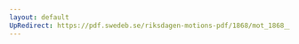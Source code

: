 ```yaml
---
layout: default
UpRedirect: https://pdf.swedeb.se/riksdagen-motions-pdf/1868/mot_1868__ak__00182/mot_1868__ak__00182_003.pdf
---
```

